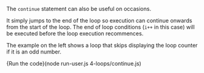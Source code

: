 The `continue` statement can also be useful on occasions. 

It simply jumps to the end of the loop so execution can continue onwards from the start of the loop. The end of loop conditions (`i++` in this case) will be executed before the loop execution recommences.

The example on the left shows a loop that skips displaying the loop counter if it is an odd number.

{Run the code}(node run-user.js 4-loops/continue.js)


